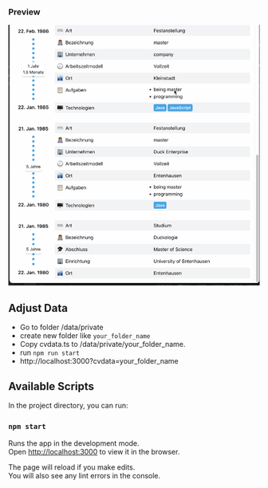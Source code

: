 ### Preview

![](https://github.com/czuendorf/mycv/blob/main/mycv.gif)

## Adjust Data

* Go to folder /data/private
* create new folder like `your_folder_name`
* Copy cvdata.ts to /data/private/your_folder_name.
* run `npm run start`
* http://localhost:3000?cvdata=your_folder_name

## Available Scripts

In the project directory, you can run:

### `npm start`

Runs the app in the development mode.\
Open [http://localhost:3000](http://localhost:3000) to view it in the browser.

The page will reload if you make edits.\
You will also see any lint errors in the console.


